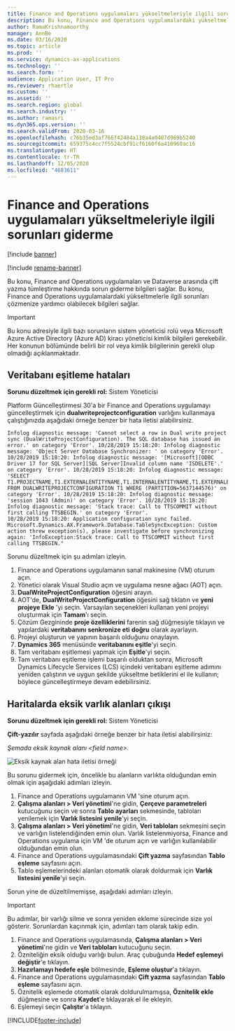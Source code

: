 ```yaml
---
title: Finance and Operations uygulamaları yükseltmeleriyle ilgili sorunları giderme
description: Bu konu, Finance and Operations uygulamalardaki yükseltmelerle ilgili sorunları çözmenize yardımcı olabilecek sorun giderme bilgileri sağlar.
author: RamaKrishnamoorthy
manager: AnnBe
ms.date: 03/16/2020
ms.topic: article
ms.prod: ''
ms.service: dynamics-ax-applications
ms.technology: ''
ms.search.form: ''
audience: Application User, IT Pro
ms.reviewer: rhaertle
ms.custom: ''
ms.assetid: ''
ms.search.region: global
ms.search.industry: ''
ms.author: ramasri
ms.dyn365.ops.version: ''
ms.search.validFrom: 2020-03-16
ms.openlocfilehash: c76b35ed3af766f42484a118a4a0407d969b5240
ms.sourcegitcommit: 659375c4cc7f5524cbf91cf6160f6a410960ac16
ms.translationtype: HT
ms.contentlocale: tr-TR
ms.lasthandoff: 12/05/2020
ms.locfileid: "4683611"
---
```

# <a name="troubleshoot-issues-related-to-upgrades-of-finance-and-operations-apps"></a>Finance and Operations uygulamaları yükseltmeleriyle ilgili sorunları giderme

[!include [banner](../../includes/banner.md)]

[!include [rename-banner](~/includes/cc-data-platform-banner.md)]



Bu konu, Finance and Operations uygulamaları ve Dataverse arasında çift yazma tümleştirme hakkında sorun giderme bilgileri sağlar. Bu konu, Finance and Operations uygulamalardaki yükseltmelerle ilgili sorunları çözmenize yardımcı olabilecek bilgileri sağlar.

> [!IMPORTANT]
> Bu konu adresiyle ilgili bazı sorunların sistem yöneticisi rolü veya Microsoft Azure Active Directory (Azure AD) kiracı yöneticisi kimlik bilgileri gerekebilir. Her konunun bölümünde belirli bir rol veya kimlik bilgilerinin gerekli olup olmadığı açıklanmaktadır.

## <a name="database-synchronization-errors"></a>Veritabanı eşitleme hataları

**Sorunu düzeltmek için gerekli rol:** Sistem Yöneticisi

Platform Güncelleştirmesi 30'a bir Finance and Operations uygulamayı güncelleştirmek için **dualwriteprojectconfiguration** varlığını kullanmaya çalıştığınızda aşağıdaki örneğe benzer bir hata iletisi alabilirsiniz.

```console
Infolog diagnostic message: 'Cannot select a row in Dual write project sync (DualWriteProjectConfiguration). The SQL database has issued an error.' on category 'Error'. 10/28/2019 15:18:20: Infolog diagnostic message: 'Object Server Database Synchronizer: ' on category 'Error'. 10/28/2019 15:18:20: Infolog diagnostic message: '[Microsoft][ODBC Driver 17 for SQL Server][SQL Server]Invalid column name 'ISDELETE'.' on category 'Error'. 10/28/2019 15:18:20: Infolog diagnostic message: 'SELECT T1.PROJECTNAME,T1.EXTERNALENTITYNAME,T1.INTERNALENTITYNAME,T1.EXTERNALENVIRONMENTURL,T1.STATUS,T1.ENABLEBATCHLOOKUP,T1.PARTITIONMAP,T1.QUERYFILTEREXPRESSION,T1.INTEGRATIONKEY,T1.ISDELETE,T1.ISDEBUGMODE,T1.RECVERSION,T1.PARTITION,T1.RECID FROM DUALWRITEPROJECTCONFIGURATION T1 WHERE (PARTITION=5637144576)' on category 'Error'. 10/28/2019 15:18:20: Infolog diagnostic message: 'session 1043 (Admin)' on category 'Error'. 10/28/2019 15:18:20: Infolog diagnostic message: 'Stack trace: Call to TTSCOMMIT without first calling TTSBEGIN.' on category 'Error'.
10/28/2019 15:18:20: Application configuration sync failed.
Microsoft.Dynamics.AX.Framework.Database.TableSyncException: Custom action threw exception(s), please investigate before synchronizing again: 'InfoException:Stack trace: Call to TTSCOMMIT without first calling TTSBEGIN."
```

Sorunu düzeltmek için şu adımları izleyin.

1. Finance and Operations uygulamanın sanal makinesine (VM) oturum açın.
2. Yönetici olarak Visual Studio açın ve uygulama nesne ağacı (AOT) açın.
3. **DualWriteProjectConfiguration** öğesini arayın.
4. AOT'de, **DualWriteProjectConfiguration** öğesini sağ tıklatın ve **yeni projeye Ekle** 'yi seçin. Varsayılan seçenekleri kullanan yeni projeyi oluşturmak için **Tamam**'ı seçin.
5. Çözüm Gezgininde **proje özelliklerini** farenin sağ düğmesiyle tıklayın ve yapılardaki **veritabanını senkronize eti** **doğru** olarak ayarlayın.
6. Projeyi oluşturun ve yapının başarılı olduğunu onaylayın.
7. **Dynamics 365** menüsünde **veritabanını eşitle**'yi seçin.
8. Tam veritabanı eşitlemesi yapmak için **Eşitle**'yi seçin.
9. Tam veritabanı eşitleme işlemi başarılı olduktan sonra, Microsoft Dynamics Lifecycle Services (LCS) içindeki veritabanı eşitleme adımını yeniden çalıştırın ve uygun şekilde yükseltme betiklerini el ile kullanın; böylece güncelleştirmeye devam edebilirsiniz.

## <a name="missing-entity-fields-issue-on-maps"></a>Haritalarda eksik varlık alanları çıkışı

**Sorunu düzeltmek için gerekli rol:** Sistem Yöneticisi

**Çift-yazılır** sayfada aşağıdaki örneğe benzer bir hata iletisi alabilirsiniz:

*Şemada eksik kaynak alanı \<field name\>.*

![Eksik kaynak alan hata iletisi örneği](media/error_missing_field.png)

Bu sorunu gidermek için, öncelikle bu alanların varlıkta olduğundan emin olmak için aşağıdaki adımları izleyin.

1. Finance and Operations uygulamanın VM 'sine oturum açın.
2. **Çalışma alanları \> Veri yönetimi**'ne gidin, **Çerçeve parametreleri** kutucuğunu seçin ve sonra **Tablo ayarları** sekmesinde, tabloları yenilemek için **Varlık listesini yenile**'yi seçin.
3. **Çalışma alanları \> Veri yönetimi**'ne gidin, **Veri tabloları** sekmesini seçin ve varlığın listelendiğinden emin olun. Varlık listelenmiyorsa, Finance and Operations uygulama için VM 'de oturum açın ve varlığın kullanılabilir olduğundan emin olun.
4. Finance and Operations uygulamasındaki **Çift yazma** sayfasından **Tablo eşleme** sayfasını açın.
5. Tablo eşlemelerindeki alanları otomatik olarak doldurmak için **Varlık listesini yenile**'yi seçin.

Sorun yine de düzeltilmemişse, aşağıdaki adımları izleyin.

> [!IMPORTANT]
> Bu adımlar, bir varlığı silme ve sonra yeniden ekleme sürecinde size yol gösterir. Sorunlardan kaçınmak için, adımları tam olarak takip edin.

1. Finance and Operations uygulamasında, **Çalışma alanları \> Veri yönetimi**'ne gidin ve **Veri tabloları** kutucuğunu seçin.
2. Özniteliğin eksik olduğu varlığı bulun. Araç çubuğunda **Hedef eşlemeyi değiştir**'e tıklayın.
3. **Hazırlamayı hedefe eşle** bölmesinde, **Eşleme oluştur**'a tıklayın.
4. Finance and Operations uygulamasındaki **Çift yazma** sayfasından **Tablo eşleme** sayfasını açın.
5. Öznitelik eşlemede otomatik olarak doldurulmamışsa, **Öznitelik ekle** düğmesine ve sonra **Kaydet**'e tıklayarak el ile ekleyin. 
6. Eşlemeyi seçin **Çalıştır**'a tıklayın.


[!INCLUDE[footer-include](../../../../includes/footer-banner.md)]
